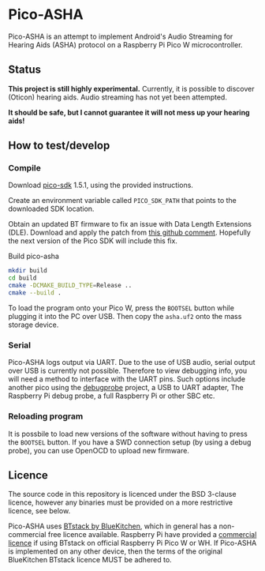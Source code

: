 # Pico-ASHA

Pico-ASHA is an attempt to implement Android's Audio Streaming for Hearing Aids (ASHA) protocol on a Raspberry Pi Pico W microcontroller.

## Status

**This project is still highly experimental.** Currently, it is possible to discover (Oticon) hearing aids. Audio streaming has not yet been attempted.

**It should be safe, but I cannot guarantee it will not mess up your hearing aids!**

## How to test/develop

### Compile

Download [pico-sdk](https://github.com/raspberrypi/pico-sdk) 1.5.1, using the provided instructions.

Create an environment variable called `PICO_SDK_PATH` that points to the downloaded SDK location.

Obtain an updated BT firmware to fix an issue with Data Length Extensions (DLE). Download and apply the patch from [this github comment](https://github.com/raspberrypi/pico-sdk/issues/1465#issuecomment-1739329635). Hopefully the next version of the Pico SDK will include this fix.

Build pico-asha
```sh
mkdir build
cd build
cmake -DCMAKE_BUILD_TYPE=Release ..
cmake --build .
```

To load the program onto your Pico W, press the `BOOTSEL` button while plugging it into the PC over USB. Then copy the `asha.uf2` onto the mass storage device.

### Serial

Pico-ASHA logs output via UART. Due to the use of USB audio, serial output over USB is currently not possible. Therefore to view debugging info, you will need a method to interface with the UART pins. Such options include another pico using the [debugprobe](https://github.com/raspberrypi/debugprobe) project, a USB to UART adapter, The Raspberry Pi debug probe, a full Raspberry Pi or other SBC etc.

### Reloading program

It is possbile to load new versions of the software without having to press the `BOOTSEL` button. If you have a SWD connection setup (by using a debug probe), you can use OpenOCD to upload new firmware.

## Licence

The source code in this repository is licenced under the BSD 3-clause licence, however any binaries must be provided on a more restrictive licence, see below.

Pico-ASHA uses [BTstack by BlueKitchen](https://github.com/bluekitchen/btstack), which in general has a non-commercial free licence available. Raspberry Pi have provided a [commercial licence](https://github.com/raspberrypi/pico-sdk/blob/master/src/rp2_common/pico_btstack/LICENSE.RP) if using BTstack on official Raspberry Pi Pico W or WH. If Pico-ASHA is implemented on any other device, then the terms of the original BlueKitchen BTstack licence MUST be adhered to.